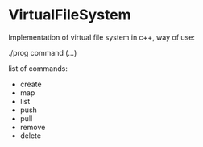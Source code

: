 # VirtualFileSystem

Implementation of virtual file system in c++, way of use:

 ./prog <vfs name> command (...)
 
 list of commands: 
 - create <size in bytes>
 - map
 - list
 - push <source file name> <destination file name>
 - pull <source file name> <destination file name>
 - remove <file name>
 - delete
